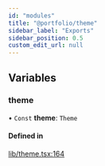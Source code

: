 ```yaml
---
id: "modules"
title: "@portfolio/theme"
sidebar_label: "Exports"
sidebar_position: 0.5
custom_edit_url: null
---
```


## Variables

### theme

• `Const` **theme**: `Theme`

#### Defined in

[lib/theme.tsx:164](https://github.com/alexwine36/Portfolio/blob/0257d1c/libs/theme/src/lib/theme.tsx#L164)
